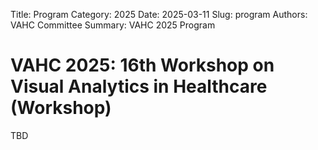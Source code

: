 Title: Program
Category: 2025
Date: 2025-03-11
Slug: program
Authors: VAHC Committee
Summary: VAHC 2025 Program


# VAHC 2025: 16th Workshop on Visual Analytics in Healthcare (Workshop)

TBD